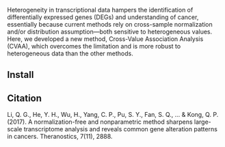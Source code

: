 Heterogeneity in transcriptional data hampers the identification of differentially expressed genes (DEGs) and understanding of cancer, essentially because current methods rely on cross-sample normalization and/or distribution assumption—both sensitive to heterogeneous values. Here, we developed a new method, Cross-Value Association Analysis (CVAA), which overcomes the limitation and is more robust to heterogeneous data than the other methods.

## Install

## Citation
Li, Q. G., He, Y. H., Wu, H., Yang, C. P., Pu, S. Y., Fan, S. Q., ... & Kong, Q. P. (2017). A normalization-free and nonparametric method sharpens large-scale transcriptome analysis and reveals common gene alteration patterns in cancers. Theranostics, 7(11), 2888.
